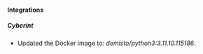 
#### Integrations

##### Cyberint

- Updated the Docker image to: *demisto/python3:3.11.10.115186*.
